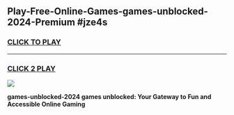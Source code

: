 
## Play-Free-Online-Games-games-unblocked-2024-Premium #jze4s
<h3>
<a href="https://premium.freeplayer.one?title=games-unblocked-2024&ref=8M">CLICK TO PLAY</a></h3>
<hr>

<h3>
<a href="https://premium.freeplayer.one?title=games-unblocked-2024&ref=8M">CLICK 2 PLAY</a>
  
</h3>

<a href="https://premium.freeplayer.one?title=games-unblocked-2024&ref=8M"><img src="https://clearcache.store/games.png"></a>


**games-unblocked-2024 games unblocked: Your Gateway to Fun and Accessible Online Gaming**
